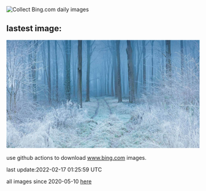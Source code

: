 ![Collect Bing.com daily images](https://github.com/counter2015/bing-daily-images/workflows/Collect%20Bing.com%20daily%20images/badge.svg)
## lastest image:
![](images/CranborneChase.jpg)

use github actions to download www.bing.com images.

last update:2022-02-17 01:25:59 UTC

all images since 2020-05-10 [here](https://github.com/counter2015/bing-daily-images/tree/master/images) 

